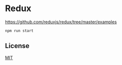 # Redux

https://github.com/reduxjs/redux/tree/master/examples

```bash
npm run start
```

## License

[MIT](https://choosealicense.com/licenses/mit/)